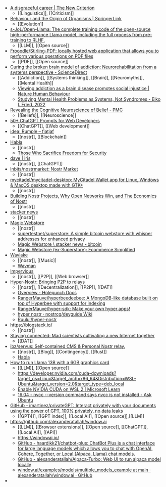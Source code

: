 - [A disgraceful career | The New Criterion](https://newcriterion.com/issues/2004/9/a-disgraceful-career)
	- [[Linguistics]], [[Criticism]]
- [Behaviour and the Origin of Organisms | SpringerLink](https://link.springer.com/article/10.1007/s11084-023-09635-0)
	- [[Evolution]]
- [s-JoL/Open-Llama: The complete training code of the open-source high-performance Llama model, including the full process from pre-training to RLHF.](https://github.com/s-JoL/Open-Llama)
	- [[LLM]], [[Open source]]
- [Frooodle/Stirling-PDF: locally hosted web application that allows you to perform various operations on PDF files](https://github.com/Frooodle/Stirling-PDF)
	- [[PDF]], [[Open source]]
- [Curing the broken brain model of addiction: Neurorehabilitation from a systems perspective - ScienceDirect](https://www.sciencedirect.com/science/article/pii/S0306460320307322)
	- [[Addiction]], [[Systems thinking]], [[Brain]], [[Neuromyths]], [[Mental Health]]
	- [Viewing addiction as a brain disease promotes social injustice | Nature Human Behaviour](https://www.nature.com/articles/s41562-017-0055)
	- [Studying Mental Health Problems as Systems, Not Syndromes - Eiko I. Fried, 2022](https://journals.sagepub.com/doi/10.1177/09637214221114089)
- [Revealing the Cognitive Neuroscience of Belief - PMC](https://www.ncbi.nlm.nih.gov/pmc/articles/PMC9339788/)
	- [[Beliefs]], [[Neuroscience]]
- [50+ ChatGPT Prompts for Web Developers](https://www.builder.io/blog/ai-prompts-for-web-developers-chatgpt)
	- [[ChatGPT]], [[Web development]]
- [idea: Rumple – fiatjaf](https://fiatjaf.com/rumple.html)
	- [[nostr]], [[Blockchain]]
- [Habla](https://habla.news/)
	- [[nostr]]
	- [Those Who Sacrifice Freedom for Security](https://habla.news/a/naddr1qqxnzd3cxv6nqwfjxymrvvfkqy0hwumn8ghj7mn0wd68yttjv4kxz7fwdehkkmm5v9ex7tnrdakj7qg3waehxw309ahx7um5wgh8w6twv5hsz8nhwden5te0wfjkccte9ehx7um5wgh8w6tjv4jxuet59e48qtczype0ja24q8s6g3j0wfmascfq7el87lkr4p80dqfucasxha0qsu8lxqcyqqq823czv8cwh)
- [dave | iris](https://iris.to/gpt3@jb55.com)
	- [[nostr]], [[ChatGPT]]
- [lnbits/nostrmarket: Nostr Market](https://github.com/lnbits/nostrmarket#nostr-market)
	- [[nostr]]
- [mycitadel/mycitadel-desktop: MyCitadel Wallet app for Linux, Windows & MacOS desktop made with GTK+](https://github.com/mycitadel/mycitadel-desktop)
	- [[nostr]]
- [Building Nostr Projects, Why Open Networks Win, and The Economics of Nostr](https://youtu.be/uhKRBo-U4Bk)
	- [[nostr]]
- [stacker news](https://stacker.news/)
	- [[nostr]]
- [Magic Webstore](https://magicwebstore.xyz/onboard.html)
	- [[nostr]]
	- [supertestnet/superstore: A simple bitcoin webstore with whisper addresses for enhanced privacy](https://github.com/supertestnet/superstore)
	- [Magic Webstore \ stacker news ~bitcoin](https://stacker.news/items/177667)
	- [Magic Webstore (ex-Superstore): Ecommerce Simplified](https://www.nobsbitcoin.com/magic-webstore/)
- [Wavlake](https://www.wavlake.com/)
	- [[nostr]], [[Music]]
	- [Wavman](https://www.wavman.app/)
- [Impervious](https://www.impervious.ai/)
	- [[nostr]], [[P2P]], [[Web browser]]
- [Hyper-Nostr: Bringing P2P to relays](https://blogstack.io/naddr1qqyxzv34xg6kzep3qy28wumn8ghj7un9d3shjtnyv9kh2uewd9hsygx4ksg8gqh23g3hr8uv0lzhul4t5679fe7zmf3t8ycqyp7p26tc7ypsgqqqw4rs3zmjue)
	- [[nostr]], [[Decentralization]], [[P2P]], [[DAT]]
	- [Overview - Holepunch Docs](https://docs.holepunch.to/)
	- [RangerMauve/hyperbeedeebee: A MongoDB-like database built on top of Hyperbee with support for indexing](https://github.com/RangerMauve/hyperbeedeebee)
	- [RangerMauve/hyper-sdk: Make your own hyper apps!](https://github.com/rangermauve/hyper-sdk)
	- [hyper nostr · nostrcg/devguide Wiki](https://github.com/nostrcg/devguide/wiki/hyper-nostr)
	- [Ruulul/hyper-nostr](https://github.com/Ruulul/hyper-nostr)
- https://blogstack.io/
	- [[nostr]]
- [Staying connected: Mad scientists cultivating a new Internet together](https://blog.dat-ecosystem.org/staying-connected/)
	- [[DAT]]
- [ibz/servus: Self-contained CMS & Personal Nostr relay.](https://github.com/ibz/servus)
	- [[nostr]], [[Blog]], [[Contingency]], [[Rust]]
	- [Habla](https://habla.news/)
- [How to run Llama 13B with a 6GB graphics card](https://gist.github.com/rain-1/8cc12b4b334052a21af8029aa9c4fafc)
	- [[LLM]], [[Open source]]
	- https://developer.nvidia.com/cuda-downloads?target_os=Linux&target_arch=x86_64&Distribution=WSL-Ubuntu&target_version=2.0&target_type=deb_local
	- [Enable NVIDIA CUDA on WSL 2 | Microsoft Learn](https://learn.microsoft.com/en-us/windows/ai/directml/gpu-cuda-in-wsl)
	- [16.04 - nvcc --version command says nvcc is not installed - Ask Ubuntu](https://askubuntu.com/questions/885610/nvcc-version-command-says-nvcc-is-not-installed)
- [GitHub - imartinez/privateGPT: Interact privately with your documents using the power of GPT, 100% privately, no data leaks](https://github.com/imartinez/privateGPT)
	- [[GPT4]], [[GPT index]], [[Local AI]], [[Open source]],[[LLM]]
- https://github.com/alexanderatallah/window.ai
	- [[LLM]], [[Browser extensions]], [[Open source]], [[ChatGPT]], [[Local AI]], [[API]]
	- https://windowai.io/
	- [GitHub - haardikk21/chatbot-plus: ChatBot Plus is a chat interface for large language models which allows you to chat with OpenAI, Cohere, Together, or Local (Alpaca, Llama) chat models.](https://github.com/haardikk21/chatbot-plus)
	- [GitHub - alexanderatallah/Alpaca-Turbo: Web UI to run alpaca model locally](https://github.com/alexanderatallah/Alpaca-Turbo#using-the-api)
	- [window.ai/examples/models/multiple_models_example at main · alexanderatallah/window.ai · GitHub](https://github.com/alexanderatallah/window.ai/tree/main/examples/models/multiple_models_example)
-